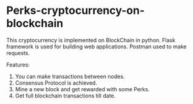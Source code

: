 # Perks-cryptocurrency-on-blockchain
This cryptocurrency is implemented on BlockChain in python.
Flask framework is used for  building web applications.
Postman used to make requests.

Features:
1. You can make transactions between nodes.
2. Consensus Protocol is achieved.
3. Mine a new block and get rewarded with some Perks.
4. Get full blockchain transactions till date.
